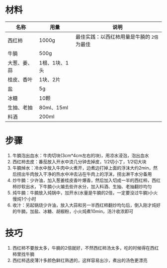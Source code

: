 # 材料
名称|用量|说明
---|---|---
西红柿|1000g|最佳实践：以西红柿用量是牛腩的 `2倍` 为最佳
牛腩|500g
大葱、姜、蒜|1根、1块、1头
桂皮、香叶|1块、2片
盐|5g
冰糖|10颗
生抽、老抽|80ml、15ml
料酒|200ml
# 步骤
1. 牛腩泡出血水：牛肉切块(3cm*4cm左右的块)，用凉水浸泡，泡出血水
2. 西红柿去皮：番茄放入开水中烫几分钟去掉皮，1/2切小丁，1/2切大块
3. 牛腩焯水：冷水中放入牛肉中火煮开，边煮边打掉上面的浮沫大约2min，然后捞出牛肉放入干净的热水中冲去沾在牛肉上的浮沫，捞出淋干水分备用
4. 炒牛腩：少许油，加入葱姜桂皮香叶爆香，然后加入切成一半的西红柿，西红柿炒软出水，下牛腩小火煸去些许水分，加入料酒、生抽、老抽翻炒均匀
5. 炖牛腩：牛腩放入炖锅中，加开水(水量是牛腩的2倍，一定要没过牛腩)小火慢炖1个小时
6. 收汁：另起锅烧少许油，放入大蒜和另一半西红柿翻炒均匀后，倒入刚才炖好的牛腩，加盐、冰糖、胡椒粉，小火炖煮10min，汤汁收浓即可

# 技巧
1. 西红柿不要放太多，牛腩的2倍就好，不然西红柿汤太多，吃的时候得在西红柿里找牛腩
2. 西红柿选皮薄汁多颜色鲜红熟透的，这样容易出沙，煮出的汤色更漂亮